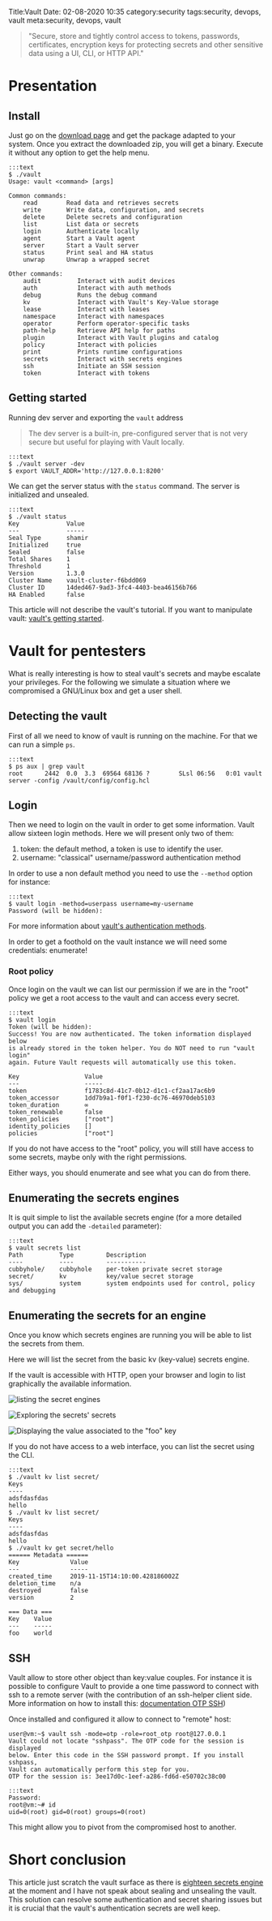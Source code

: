 Title:Vault
Date: 02-08-2020 10:35
category:security
tags:security, devops, vault
meta:security, devops, vault

> "Secure, store and tightly control access to tokens, passwords, certificates, encryption keys for protecting secrets and other sensitive data using a UI, CLI, or HTTP API."

<!-- PELICAN_END_SUMMARY -->

# Presentation

## Install

Just go on the [download page](https://www.vaultproject.io/downloads.html) and
get the package adapted to your system. Once you extract the downloaded zip, you
will get a binary. Execute it without any option to get the help menu.

    :::text
    $ ./vault
    Usage: vault <command> [args]

    Common commands:
        read        Read data and retrieves secrets
        write       Write data, configuration, and secrets
        delete      Delete secrets and configuration
        list        List data or secrets
        login       Authenticate locally
        agent       Start a Vault agent
        server      Start a Vault server
        status      Print seal and HA status
        unwrap      Unwrap a wrapped secret

    Other commands:
        audit          Interact with audit devices
        auth           Interact with auth methods
        debug          Runs the debug command
        kv             Interact with Vault's Key-Value storage
        lease          Interact with leases
        namespace      Interact with namespaces
        operator       Perform operator-specific tasks
        path-help      Retrieve API help for paths
        plugin         Interact with Vault plugins and catalog
        policy         Interact with policies
        print          Prints runtime configurations
        secrets        Interact with secrets engines
        ssh            Initiate an SSH session
        token          Interact with tokens

## Getting started

Running dev server and exporting the `vault` address
>The dev server is a built-in, pre-configured server that is not very secure but useful for playing with Vault locally.

    :::text
    $ ./vault server -dev
    $ export VAULT_ADDR='http://127.0.0.1:8200'

We can get the server status with the `status` command. The server is
initialized and unsealed.

    :::text
    $ ./vault status
    Key             Value
    ---             -----
    Seal Type       shamir
    Initialized     true
    Sealed          false
    Total Shares    1
    Threshold       1
    Version         1.3.0
    Cluster Name    vault-cluster-f6bdd069
    Cluster ID      14ded467-9ad3-3fc4-4403-bea46156b766
    HA Enabled      false

This article will not describe the vault's tutorial. If you want to
manipulate vault:
[vault's getting started](https://www.vaultproject.io/intro/getting-started/index.html).


# Vault for pentesters

What is really interesting is how to steal vault's secrets and maybe escalate
your privileges.
For the following we simulate a situation where we compromised a GNU/Linux
box and get a user shell.

## Detecting the vault

First of all we need to know of vault is running on the machine. For that we can
run a simple `ps`.

    :::text
    $ ps aux | grep vault
    root      2442  0.0  3.3  69564 68136 ?        SLsl 06:56   0:01 vault server -config /vault/config/config.hcl

## Login

Then we need to login on the vault in order to get some information. Vault allow
sixteen login methods. Here we will present only two of them:

1. token: the default method, a token is use to identify the user.
2. username: "classical" username/password authentication method

In order to use a non default method you need to use the `--method` option for
instance:

    :::text
    $ vault login -method=userpass username=my-username
    Password (will be hidden):

For more information about
[vault's authentication methods](https://www.vaultproject.io/docs/auth/index.html).

In order to get a foothold on the vault instance we will need some
credentials: enumerate!

### Root policy

Once login on the vault we can list our permission if we are in the "root"
policy we get a root access to the vault and can access every secret.

    :::text
    $ vault login
    Token (will be hidden):
    Success! You are now authenticated. The token information displayed below
    is already stored in the token helper. You do NOT need to run "vault login"
    again. Future Vault requests will automatically use this token.

    Key                  Value
    ---                  -----
    token                f1783c8d-41c7-0b12-d1c1-cf2aa17ac6b9
    token_accessor       1dd7b9a1-f0f1-f230-dc76-46970deb5103
    token_duration       ∞
    token_renewable      false
    token_policies       ["root"]
    identity_policies    []
    policies             ["root"]


If you do not have access to the "root" policy, you will still have access to
some secrets, maybe only with the right permissions.

Either ways, you should enumerate and see what you can do from there.

## Enumerating the secrets engines

It is quit simple to list the available secrets engine (for a more detailed
output you can add the `-detailed` parameter):

    :::text
    $ vault secrets list
    Path          Type         Description
    ----          ----         -----------
    cubbyhole/    cubbyhole    per-token private secret storage
    secret/       kv           key/value secret storage
    sys/          system       system endpoints used for control, policy and debugging

## Enumerating the secrets for an engine

Once you know which secrets engines are running you will be able to list the
secrets from them.

Here we will list the secret from the basic kv (key-value) secrets engine.

If the vault is accessible with HTTP, open your browser and login to list
graphically the available information.

![listing the secret engines](/media/2020.02/vault_1.png)

![Exploring the secrets' secrets](/media/2020.02/vault_2.png)

![Displaying the value associated to the "foo" key](/media/2020.02/vault_3.png)

If you do not have access to a web interface, you can list the secret using the
CLI.

    :::text
    $ ./vault kv list secret/
    Keys
    ----
    adsfdasfdas
    hello
    $ ./vault kv list secret/
    Keys
    ----
    adsfdasfdas
    hello
    $ ./vault kv get secret/hello
    ====== Metadata ======
    Key              Value
    ---              -----
    created_time     2019-11-15T14:10:00.428186002Z
    deletion_time    n/a
    destroyed        false
    version          2

    === Data ===
    Key    Value
    ---    -----
    foo    world


## SSH

Vault allow to store other object than key:value couples. For instance it is
possible to configure Vault to provide a one time password to connect with ssh
to a remote server (with the contribution of an ssh-helper client side. More
information on how to install this:
[documentation OTP SSH](https://www.vaultproject.io/docs/secrets/ssh/one-time-ssh-passwords.html))

Once installed and configured it allow to connect to "remote" host:

    user@vm:~$ vault ssh -mode=otp -role=root_otp root@127.0.0.1
    Vault could not locate "sshpass". The OTP code for the session is displayed
    below. Enter this code in the SSH password prompt. If you install sshpass,
    Vault can automatically perform this step for you.
    OTP for the session is: 3ee17d0c-1eef-a286-fd6d-e50702c38c00

    :::text
    Password:
    root@vm:~# id
    uid=0(root) gid=0(root) groups=0(root)

This might allow you to pivot from the compromised host to another.

# Short conclusion

This article just scratch the vault surface as there is [eighteen secrets
engine](https://www.vaultproject.io/docs/secrets/index.html) at the moment and I
have not speak about sealing and unsealing the vault.
This solution can resolve some authentication and secret sharing issues but
it is crucial that the vault's authentication secrets are well keep.

